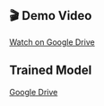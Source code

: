 ## 🎬 Demo Video
[Watch on Google Drive]([https://drive.google.com/your-link](https://drive.google.com/file/d/1v9AZtGodlR_osXfVovAeGfPQIa5q5G-k/view?usp=drive_link))
## Trained Model 
[Google Drive]([https://drive.google.com/file/d/1ZIiFS6xiTEtudsP3hQk7iTf77dWHnnmH/view?usp=sharing])
